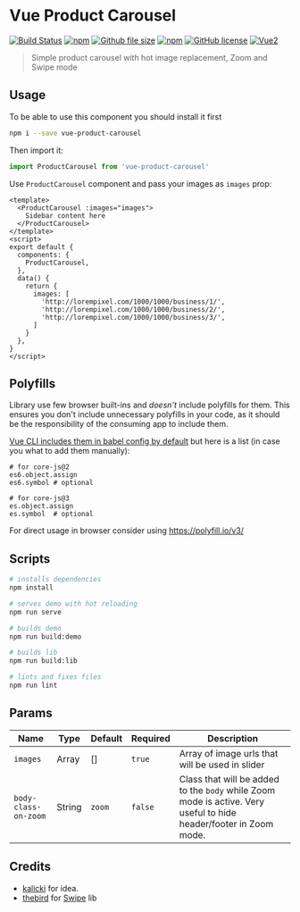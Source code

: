 # Vue Product Carousel
[![Build Status](https://badgen.net/circleci/github/probil/vue-product-carousel/master)](https://circleci.com/gh/probil/vue-product-carousel/tree/master)
[![npm](https://img.shields.io/npm/v/vue-product-carousel.svg)](https://www.npmjs.com/package/vue-product-carousel)
[![Github file size](https://img.shields.io/github/size/probil/vue-product-carousel/dist/lib/VueProductCarousel.umd.min.js.svg)](https://raw.githubusercontent.com/probil/vue-product-carousel/master/dist/lib/VueProductCarousel.umd.min.js)
[![npm](https://img.shields.io/npm/dm/vue-product-carousel.svg)](https://www.npmjs.com/package/v-mask)
[![GitHub license](https://img.shields.io/badge/license-MIT-blue.svg)](https://raw.githubusercontent.com/probil/vue-product-carousel/master/LICENSE)
[![Vue2](https://img.shields.io/badge/Vue-2.x-brightgreen.svg)](https://vuejs.org/)

> Simple product carousel with hot image replacement, Zoom and Swipe mode

## Usage

To be able to use this component you should install it first
```bash
npm i --save vue-product-carousel
```
Then import it:
```js
import ProductCarousel from 'vue-product-carousel'
```

Use `ProductCarousel` component and pass your images as `images` prop:

```vue
<template>
  <ProductCarousel :images="images">
    Sidebar content here
  </ProductCarousel>
</template>
<script>
export default {
  components: {
    ProductCarousel,
  },
  data() {
    return {
      images: [
        'http://lorempixel.com/1000/1000/business/1/',
        'http://lorempixel.com/1000/1000/business/2/',
        'http://lorempixel.com/1000/1000/business/3/',
      ]
    }
  },
}
</script>
```

## Polyfills

Library use few browser built-ins and *doesn't* include polyfills for them. This ensures you don't include unnecessary polyfills in your code, as it should be the responsibility of the consuming app to include them.

[Vue CLI includes them in babel config by default](https://github.com/vuejs/vue-cli/tree/dev/packages/%40vue/babel-preset-app#polyfills) but here is a list (in case you what to add them manually):
```
# for core-js@2
es6.object.assign
es6.symbol # optional

# for core-js@3
es.object.assign
es.symbol  # optional
```

For direct usage in browser consider using https://polyfill.io/v3/


## Scripts

``` bash
# installs dependencies
npm install

# serves demo with hot reloading
npm run serve

# builds demo
npm run build:demo

# builds lib
npm run build:lib

# lints and fixes files
npm run lint
```

## Params

|  Name                | Type   | Default  | Required | Description  |
|  ---               | ---   | ---     | ---      | ---         |
|  `images`            | Array  | []       | `true`    | Array of image urls that will be used in slider |
| `body-class-on-zoom` | String | `zoom`   | `false`   | Class that will be added to the `body` while Zoom mode is active. Very useful to hide header/footer in Zoom mode. |

## Credits

- [kalicki](https://github.com/kalicki) for idea.
- [thebird](https://github.com/thebird/Swipe) for [Swipe](https://github.com/thebird/Swipe) lib
